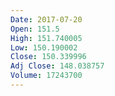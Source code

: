 ```yaml
---
Date: 2017-07-20
Open: 151.5
High: 151.740005
Low: 150.190002
Close: 150.339996
Adj Close: 148.038757
Volume: 17243700
---
```

